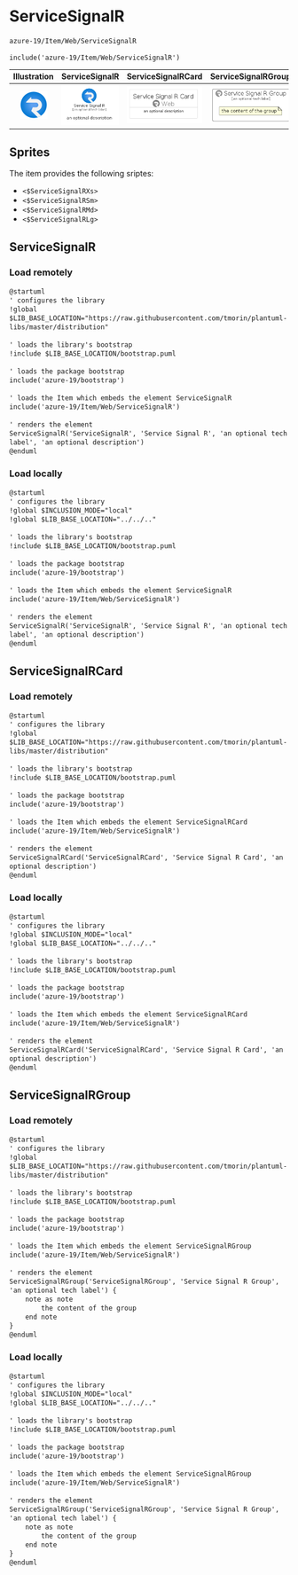 # ServiceSignalR


```text
azure-19/Item/Web/ServiceSignalR
```

```text
include('azure-19/Item/Web/ServiceSignalR')
```



| Illustration | ServiceSignalR | ServiceSignalRCard | ServiceSignalRGroup |
| :---: | :---: | :---: | :---: |
| ![illustration for Illustration](../../../azure-19/Item/Web/ServiceSignalR.png) | ![illustration for ServiceSignalR](../../../azure-19/Item/Web/ServiceSignalR.Local.png) | ![illustration for ServiceSignalRCard](../../../azure-19/Item/Web/ServiceSignalRCard.Local.png) | ![illustration for ServiceSignalRGroup](../../../azure-19/Item/Web/ServiceSignalRGroup.Local.png) |



## Sprites
The item provides the following sriptes:

- `<$ServiceSignalRXs>`
- `<$ServiceSignalRSm>`
- `<$ServiceSignalRMd>`
- `<$ServiceSignalRLg>`





## ServiceSignalR

### Load remotely
```plantuml
@startuml
' configures the library
!global $LIB_BASE_LOCATION="https://raw.githubusercontent.com/tmorin/plantuml-libs/master/distribution"

' loads the library's bootstrap
!include $LIB_BASE_LOCATION/bootstrap.puml

' loads the package bootstrap
include('azure-19/bootstrap')

' loads the Item which embeds the element ServiceSignalR
include('azure-19/Item/Web/ServiceSignalR')

' renders the element
ServiceSignalR('ServiceSignalR', 'Service Signal R', 'an optional tech label', 'an optional description')
@enduml
```

### Load locally
```plantuml
@startuml
' configures the library
!global $INCLUSION_MODE="local"
!global $LIB_BASE_LOCATION="../../.."

' loads the library's bootstrap
!include $LIB_BASE_LOCATION/bootstrap.puml

' loads the package bootstrap
include('azure-19/bootstrap')

' loads the Item which embeds the element ServiceSignalR
include('azure-19/Item/Web/ServiceSignalR')

' renders the element
ServiceSignalR('ServiceSignalR', 'Service Signal R', 'an optional tech label', 'an optional description')
@enduml
```

## ServiceSignalRCard

### Load remotely
```plantuml
@startuml
' configures the library
!global $LIB_BASE_LOCATION="https://raw.githubusercontent.com/tmorin/plantuml-libs/master/distribution"

' loads the library's bootstrap
!include $LIB_BASE_LOCATION/bootstrap.puml

' loads the package bootstrap
include('azure-19/bootstrap')

' loads the Item which embeds the element ServiceSignalRCard
include('azure-19/Item/Web/ServiceSignalR')

' renders the element
ServiceSignalRCard('ServiceSignalRCard', 'Service Signal R Card', 'an optional description')
@enduml
```

### Load locally
```plantuml
@startuml
' configures the library
!global $INCLUSION_MODE="local"
!global $LIB_BASE_LOCATION="../../.."

' loads the library's bootstrap
!include $LIB_BASE_LOCATION/bootstrap.puml

' loads the package bootstrap
include('azure-19/bootstrap')

' loads the Item which embeds the element ServiceSignalRCard
include('azure-19/Item/Web/ServiceSignalR')

' renders the element
ServiceSignalRCard('ServiceSignalRCard', 'Service Signal R Card', 'an optional description')
@enduml
```

## ServiceSignalRGroup

### Load remotely
```plantuml
@startuml
' configures the library
!global $LIB_BASE_LOCATION="https://raw.githubusercontent.com/tmorin/plantuml-libs/master/distribution"

' loads the library's bootstrap
!include $LIB_BASE_LOCATION/bootstrap.puml

' loads the package bootstrap
include('azure-19/bootstrap')

' loads the Item which embeds the element ServiceSignalRGroup
include('azure-19/Item/Web/ServiceSignalR')

' renders the element
ServiceSignalRGroup('ServiceSignalRGroup', 'Service Signal R Group', 'an optional tech label') {
    note as note
        the content of the group
    end note
}
@enduml
```

### Load locally
```plantuml
@startuml
' configures the library
!global $INCLUSION_MODE="local"
!global $LIB_BASE_LOCATION="../../.."

' loads the library's bootstrap
!include $LIB_BASE_LOCATION/bootstrap.puml

' loads the package bootstrap
include('azure-19/bootstrap')

' loads the Item which embeds the element ServiceSignalRGroup
include('azure-19/Item/Web/ServiceSignalR')

' renders the element
ServiceSignalRGroup('ServiceSignalRGroup', 'Service Signal R Group', 'an optional tech label') {
    note as note
        the content of the group
    end note
}
@enduml
```

